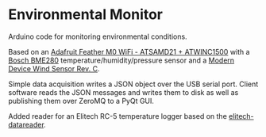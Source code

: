 # Environmental Monitor
Arduino code for monitoring environmental conditions. 

Based on an [Adafruit Feather M0 WiFi - ATSAMD21 + ATWINC1500](https://www.adafruit.com/product/3010) with a [Bosch BME280](https://www.adafruit.com/products/2652) temperature/humidity/pressure sensor and a [Modern Device Wind Sensor Rev. C](https://moderndevice.com/product/wind-sensor/). 

Simple data acquisition writes a JSON object over the USB serial port. Client software reads the JSON messages and writes them to disk as well as publishing them over ZeroMQ to a PyQt GUI.

Added reader for an Elitech RC-5 temperature logger based on the [elitech-datareader](https://github.com/civic/elitech-datareader).
